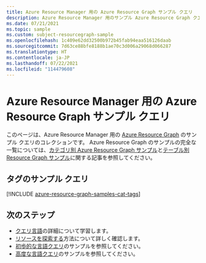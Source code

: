 ```yaml
---
title: Azure Resource Manager 用の Azure Resource Graph サンプル クエリ
description: Azure Resource Manager 用のサンプル Azure Resource Graph クエリによって、リソースの種類とテーブルを使用し、Azure Resource Manager 関連のリソースとプロパティにアクセスする方法を示します。
ms.date: 07/21/2021
ms.topic: sample
ms.custom: subject-resourcegraph-sample
ms.openlocfilehash: 1c409e62dd32500b972b45fab94eaa516126daab
ms.sourcegitcommit: 7d63ce88bfe8188b1ae70c3d006a29068d066287
ms.translationtype: HT
ms.contentlocale: ja-JP
ms.lasthandoff: 07/22/2021
ms.locfileid: "114479608"
---
```

# <a name="azure-resource-graph-sample-queries-for-azure-resource-manager"></a>Azure Resource Manager 用の Azure Resource Graph サンプル クエリ

このページは、Azure Resource Manager 用の [Azure Resource Graph](../../governance/resource-graph/overview.md) のサンプル クエリのコレクションです。 Azure Resource Graph のサンプルの完全な一覧については、[カテゴリ別 Azure Resource Graph サンプル](../../governance/resource-graph/samples/samples-by-category.md)と[テーブル別 Resource Graph サンプル](../../governance/resource-graph/samples/samples-by-table.md)に関する記事を参照してください。

## <a name="sample-queries-for-tags"></a>タグのサンプル クエリ

[!INCLUDE [azure-resource-graph-samples-cat-tags](../../../includes/resource-graph/samples/bycat/tags.md)]

## <a name="next-steps"></a>次のステップ

- [クエリ言語](../../governance/resource-graph/concepts/query-language.md)の詳細について学習します。
- [リソースを探索する](../../governance/resource-graph/concepts/explore-resources.md)方法について詳しく確認します。
- [初歩的な言語クエリ](../../governance/resource-graph/samples/starter.md)のサンプルを参照してください。
- [高度な言語クエリ](../../governance/resource-graph/samples/advanced.md)のサンプルを参照してください。
